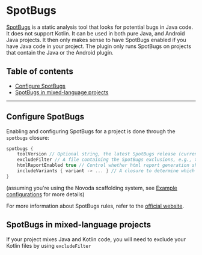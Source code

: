 # SpotBugs
[SpotBugs](https://spotbugs.github.io/) is a static analysis tool that looks for potential bugs in Java code. It does not support Kotlin.
It can be used in both pure Java, and Android Java projects. It then only makes sense to have SpotBugs enabled if you have Java code in your project.
The plugin only runs SpotBugs on projects that contain the Java or the Android plugin.

## Table of contents
 * [Configure SpotBugs](#configure-spotbugs)
 * [SpotBugs in mixed-language projects](#spotbugs-in-mixed-language-projects)

---

## Configure SpotBugs
Enabling and configuring SpotBugs for a project is done through the `spotbugs` closure:

```gradle
spotbugs {
    toolVersion // Optional string, the latest SpotBugs release (currently 4.0.0-beta4)
    excludeFilter // A file containing the SpotBugs exclusions, e.g., teamPropsFile('static-analysis/spotbugs-excludes.xml')
    htmlReportEnabled true // Control whether html report generation should be enabled. `true` by default.
    includeVariants { variant -> ... } // A closure to determine which variants (only for Android) to include
}
```

(assuming you're using the Novoda scaffolding system, see [Example configurations](#example-configurations) for more details)

For more information about SpotBugs rules, refer to the [official website](https://spotbugs.readthedocs.io/en/latest/bugDescriptions.html).

## SpotBugs in mixed-language projects
If your project mixes Java and Kotlin code, you will need to exclude your Kotlin files by using `excludeFilter`
